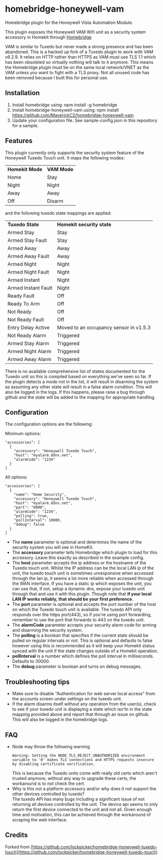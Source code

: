 # homebridge-honeywell-vam 
Homebridge plugin for the Honeywell Vista Automation Module.

This plugin exposes the Honeywell VAM Wifi unit as a security system accessory in Homekit through [Homebridge](http://homebridge.io)

VAM is similar to Tuxedo but never made a strong presence and has been abandoned. This is a hacked up fork of a Tuxedo plugin
to work with VAM v6.2.9. It relies on HTTP rather than HTTPS as VAM must use TLS 1.1 which has been obsoleted so virtually
nothing will talk to it anymore. This means the Homebridge plugin must be on the same local network/VNET as the VAM unless
you want to fight with a TLS proxy. Not all unused code has been removed because I built this for personal use.

## Installation

1. Install homebridge using: npm install -g homebridge
2. Install homebridge-honeywell-vam using: npm install https://github.com/MaverickC2/homebridge-honeywell-vam
3. Update your configuration file. See sample-config.json in this repository for a sample.

## Features
This plugin currently only supports the security system feature of the Honeywell Tuxedo Touch unit. It maps the following modes:
<table style='align:center'>
  <tr><td><b>Homekit Mode</b></td><td><b>VAM Mode</b></td></tr>
  <tr><td>Home </td><td>Stay</td></tr>
  <tr><td>Night </td><td>Night</td></tr>
  <tr><td>Away </td><td>Away</td></tr>
  <tr><td>Off </td><td>Disarm</td></tr>
</table>

and the following tuxedo state mappings are applied:
<table style='align:center'>
  <tr><td><b>Tuxedo State</b></td><td><b>Homekit security state</b></td></tr>
  <tr><td>Armed Stay</td><td>Stay</td></tr>
  <tr><td>Armed Stay Fault</td><td>Stay</td></tr>
  <tr><td>Armed Away</td><td>Away</td></tr>
  <tr><td>Armed Away Fault</td><td>Away</td></tr>
  <tr><td>Armed Night</td><td>Night</td></tr>
  <tr><td>Armed Night Fault</td><td>Night</td></tr>
  <tr><td>Armed Instant</td><td>Night</td></tr>
  <tr><td>Armed Instant Fault</td><td>Night</td></tr>
  <tr><td>Ready Fault</td><td>Off</td></tr>
  <tr><td>Ready To Arm</td><td>Off</td></tr>
  <tr><td>Not Ready</td><td>Off</td></tr>
  <tr><td>Not Ready Fault</td><td>Off</td></tr>
  <tr><td>Entry Delay Active</td><td>Moved to an occupancy sensor in v1.5.3 </td></tr>
  <tr><td>Not Ready Alarm</td><td>Triggered</td></tr>
  <tr><td>Armed Stay Alarm</td><td>Triggered</td></tr>
  <tr><td>Armed Night Alarm</td><td>Triggered</td></tr>
  <tr><td>Armed Away Alarm</td><td>Triggered</td></tr>
</table>

There is no available comprehensive list of states documented for the Tuxedo unit so this is compiled based on everything we've seen so far. If the plugin detects a mode not in the list, it will result in disarming the system as assuming any other state will result in a false alarm condition. This will also be logged in the logs. If this happens, please raise a bug through github and the state will be added to the mapping for appropriate handling.


## Configuration
The configuration options are the following:

Minimum options:
```
"accessories": [
  {
    "accessory": "Honeywell Tuxedo Touch",
    "host": "myalarm.ddns.net",
    "alarmCode": "1234"
  }
]

```

All options:
```
"accessories": [
  {
    "name": "Home Security",
    "accessory": "Honeywell Tuxedo Touch",
    "host": "myalarm.ddns.net",
    "port": "8000",
    "alarmCode": "1234",
    "polling": true,
    "pollInterval": 10000,
    "debug": false
  }
]

```

- The **name** parameter is optional and determines the name of the security system you will see in HomeKit.
- The **accessory** parameter tells Homebridge which plugin to load for this accessory. Leave this exactly as described in the example config.
- The **host** parameter accepts the ip address or the hostname of the Tuxedo touch unit.
  Whilst the IP address can be the local LAN ip of the unit, the tuxedo touch unit is sometimes unresponsive when accessed through the lan ip, it seems a lot more reliable when accessed through the WAN interface.
  If you have a static ip which exposes the unit, you can use that, if not, setup a dynamic dns, expose your tuxedo unit through that and use it with this plugin.
  Though note that **if your local LAN IP works reliably, that should be your first preference**.
- The **port** parameter is optional and accepts the port number of the host on which the Tuxedo touch unit is available. The tuxedo API only responds over the https port(443), so if you're using port forwarding, remember to use the port that forwards to 443 on the tuxedo unit.
- The **alarmCode** parameter accepts your security alarm code for arming and disarming the security system.
- The **polling** is a boolean that specifies if the current state should be pulled on regular intervals or not.
  This is optional and defaults to false however using this is recommended as it will keep your Homekit status synced with the unit if the state changes outside of a Homekit operation.
- **pollInterval** is a number which defines the poll interval in milliseconds. Defaults to 30000.
- The **debug** parameter is boolean and turns on debug messages.

## Troubleshooting tips
- Make sure to disable "Authentication for web server local access" from the accounts screen under settings on the tuxedo unit.
- If the alarm disarms itself without any operation from the user(s), check to see if your tuxedo unit is displaying a state which isn'tn in the state mapping provided above and report that through an issue on github. This will also be logged in the homebridge logs.

## FAQ
- Node may throw the following warning
  ```
  Warning: Setting the NODE_TLS_REJECT_UNAUTHORIZED environment variable to '0' makes TLS connections and HTTPS requests insecure by disabling certificate verification.
  ```
  This is because the Tuxedo units come with really old certs which aren't trusted anymore, without any way to upgrade these certs, the workaround is to not check the cert.
- Why is this not a platform accessory and/or why does it not support the other devices controlled by tuxedo? <br>
  The tuxedo API has many bugs including a significant issue of not returning all devices controlled by the unit. The device api seems to only return the first device connected to the unit and not all. Given enough time and motivation, this can be achieved through the workaround of scraping the web interface.

## Credits
Forked from [https://github.com/lockpicker/homebridge-honeywell-tuxedo-touch](https://github.com/lockpicker/homebridge-honeywell-tuxedo-touch)
